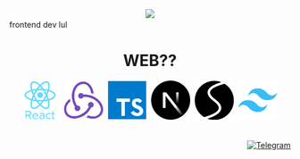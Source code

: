 
<div align="center"/>
  <img src="https://sportishka.com/uploads/posts/2022-11/1667481686_49-sportishka-com-p-dzheison-stetkhem-sport-pinterest-52.jpg" width="800" />
</div>
frontend dev lul

  <h1 align="center">WEB??</h1>

<div align="center"/>
  <img src="https://github.com/devicons/devicon/blob/master/icons/react/react-original-wordmark.svg" title="React" alt="React" width="70" height="70"/>&nbsp;
  <img src="https://github.com/devicons/devicon/blob/master/icons/redux/redux-original.svg" title="Redux" alt="Redux " dth="70" height="70"/>&nbsp;
  <img src="https://github.com/devicons/devicon/blob/master/icons/typescript/typescript-original.svg"  title="CSS3" alt="CSS" dth="70" height="70"/>&nbsp;
  <img src="https://github.com/devicons/devicon/blob/master/icons/nextjs/nextjs-original.svg" title="HTML5" alt="HTML" dth="70" height="70"/>&nbsp;
  <img src="https://github.com/devicons/devicon/blob/master/icons/swiper/swiper-original.svg" title="JavaScript" alt="JavaScript" dth="70" height="70"/>&nbsp;
  <img src="https://github.com/devicons/devicon/blob/master/icons/tailwindcss/tailwindcss-original.svg" title="Git" **alt="Git" dth="70" height="70"/>&nbsp;
</div>



<br />
<br />

<div align="end" />
  <a href="https://t.me/ilya_3123">
    <img src="https://www.svgrepo.com/show/354443/telegram.svg" width="60" height="60" alt="Telegram"/>
  </a>
</div>


